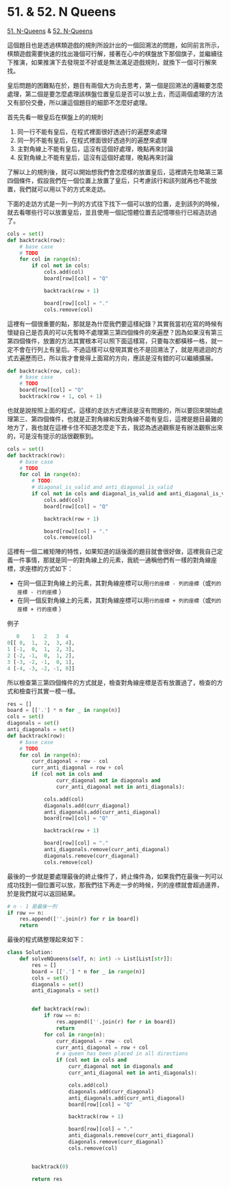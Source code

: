 # 51. & 52. N Queens

[51. N-Queens](https://leetcode.com/problems/n-queens/) & [52. N-Queens](https://leetcode.com/problems/n-queens-ii/)

這個題目也是透過棋類遊戲的規則所設計出的一個回溯法的問題，如同前言所示，棋類遊戲需要快速的找出幾個可行解，接著在心中的棋盤放下那個旗子，並繼續往下推演，如果推演下去發現並不好或是無法滿足遊戲規則，就換下一個可行解來找。

皇后問題的困難點在於，題目有兩個大方向去思考，第一個是回溯法的邏輯要怎麼處理，第二個是要怎麼處理該棋盤位置皇后是否可以放上去，而這兩個處理的方法又有部份交疊，所以讓這個題目的細節不怎麼好處理。

首先先看一眼皇后在棋盤上的的規則

1. 同一行不能有皇后，在程式裡面很好透過行的遍歷來處理
2. 同一列不能有皇后，在程式裡面很好透過列的遍歷來處理
3. 主對角線上不能有皇后，這沒有這個好處理，晚點再來討論
4. 反對角線上不能有皇后，這沒有這個好處理，晚點再來討論

了解以上的規則後，就可以開始想我們會怎麼樣的放置皇后，這裡請先忽略第三第四個條件，假設我們在一個位置上放置了皇后，只考慮該行和該列就再也不能放置，我們就可以用以下的方式來走訪。

下面的走訪方式是一列一列的方式往下找下一個可以放的位置，走到該列的時候，就去看哪些行可以放置皇后，並且使用一個記憶體位置去記憶哪些行已經造訪過了。

```python
cols = set()
def backtrack(row):
    # base case 
    # TODO
    for col in range(n):
        if col not in cols:    
            cols.add(col)
            board[row][col] = "Q"

            backtrack(row + 1)

            board[row][col] = "."
            cols.remove(col)
```

這裡有一個很重要的點，那就是為什麼我們要這樣紀錄？其實我當初在寫的時候有懷疑自己是否真的可以先暫時不處理第三第四個條件的來遍歷？因為如果沒有第三第四個條件，放置的方法其實根本可以照下面這樣寫，只要每次都橫移一格，就一定不會在行列上有皇后。不過這樣可以發現其實也不是回溯法了，就是用遞迴的方式去遍歷而已，所以我才會覺得上面寫的方向，應該是沒有錯的可以繼續擴展。

```python
def backtrack(row, col):
    # base case 
    # TODO
    board[row][col] = "Q"
    backtrack(row + 1, col + 1)
```

也就是說按照上面的程式，這樣的走訪方式應該是沒有問題的，所以要回來開始處理第三、第四個條件，也就是正對角線和反對角線不能有皇后，這裡是題目最難的地方了，我也就在這裡卡住不知道怎麼走下去，我認為透過觀察是有辦法觀察出來的，可是沒有提示的話很觀察到。

```python
cols = set()
def backtrack(row):
    # base case 
    # TODO
    for col in range(n):
        # TODO:
        # diagonal_is_valid and anti_diagonal_is_valid
        if col not in cols and diagonal_is_valid and anti_diagonal_is_valid:
            cols.add(col)
            board[row][col] = "Q"

            backtrack(row + 1)

            board[row][col] = "."
            cols.remove(col)
```

這裡有一個二維矩陣的特性，如果知道的話後面的題目就會很好做，這裡我自己定義一件事情，那就是同一的對角線上的元素，我統一通稱他們有一樣的對角線座標，求座標的方式如下：

* 在同一個正對角線上的元素，其對角線座標可以用`行的座標 - 列的座標`（或`列的座標 - 行的座標` ）
* 在同一個反對角線上的元素，其對角線座標可以用`行的座標 + 列的座標`（或`列的座標 + 行的座標` ）

例子

```python
   0    1   2   3  4 
0[[ 0,  1,  2,  3, 4],
1 [-1,  0,  1,  2, 3],
2 [-2, -1,  0,  1, 2],
3 [-3, -2, -1,  0, 1],
4 [-4, -3, -2, -1, 0]]
```

所以檢查第三第四個條件的方式就是，檢查對角線座標是否有放置過了，檢查的方式和檢查行其實一模一樣。

```python
res = []
board = [['.'] * n for _ in range(n)]
cols = set()
diagonals = set()
anti_diagonals = set()
def backtrack(row):
    # base case 
    # TODO
    for col in range(n):
        curr_diagonal = row - col
        curr_anti_diagonal = row + col
        if (col not in cols and 
                curr_diagonal not in diagonals and 
                curr_anti_diagonal not in anti_diagonals):

            cols.add(col)
            diagonals.add(curr_diagonal)
            anti_diagonals.add(curr_anti_diagonal)
            board[row][col] = "Q"

            backtrack(row + 1)

            board[row][col] = "."
            anti_diagonals.remove(curr_anti_diagonal)
            diagonals.remove(curr_diagonal)
            cols.remove(col)
```

最後的一步就是要處理最後的終止條件了，終止條件為，如果我們在最後一列可以成功找到一個位置可以放，那我們往下再走一步的時候，列的座標就會超過邊界，於是我們就可以返回結果。

```python
# n - 1 是最後一列
if row == n:
    res.append([''.join(r) for r in board])
    return
```

最後的程式碼整理起來如下：

```python
class Solution:
    def solveNQueens(self, n: int) -> List[List[str]]:
        res = []
        board = [['.'] * n for _ in range(n)]
        cols = set()
        diagonals = set()
        anti_diagonals = set()


        def backtrack(row):
            if row == n:
                res.append([''.join(r) for r in board])
                return
            for col in range(n):
                curr_diagonal = row - col
                curr_anti_diagonal = row + col
                # a queen has been placed in all directions
                if (col not in cols and 
                    curr_diagonal not in diagonals and 
                    curr_anti_diagonal not in anti_diagonals):

                    cols.add(col)
                    diagonals.add(curr_diagonal)
                    anti_diagonals.add(curr_anti_diagonal)
                    board[row][col] = "Q"

                    backtrack(row + 1)

                    board[row][col] = "."
                    anti_diagonals.remove(curr_anti_diagonal)
                    diagonals.remove(curr_diagonal)
                    cols.remove(col)                    


        backtrack(0)

        return res
```

